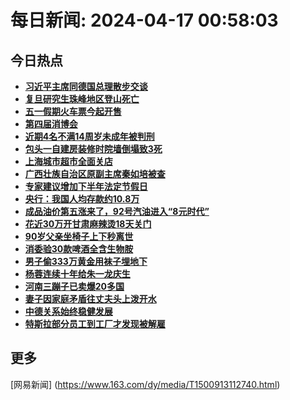 
# 每日新闻: 2024-04-17 00:58:03
## 今日热点

- **[习近平主席同德国总理散步交谈](https://www.163.com/search?keyword=%E4%B9%A0%E8%BF%91%E5%B9%B3%E4%B8%BB%E5%B8%AD%E5%90%8C%E5%BE%B7%E5%9B%BD%E6%80%BB%E7%90%86%E6%95%A3%E6%AD%A5%E4%BA%A4%E8%B0%88)**
- **[复旦研究生珠峰地区登山死亡](https://www.163.com/search?keyword=%E5%A4%8D%E6%97%A6%E7%A0%94%E7%A9%B6%E7%94%9F%E7%8F%A0%E5%B3%B0%E5%9C%B0%E5%8C%BA%E7%99%BB%E5%B1%B1%E6%AD%BB%E4%BA%A1)**
- **[五一假期火车票今起开售](https://www.163.com/search?keyword=%E4%BA%94%E4%B8%80%E5%81%87%E6%9C%9F%E7%81%AB%E8%BD%A6%E7%A5%A8%E4%BB%8A%E8%B5%B7%E5%BC%80%E5%94%AE)**
- **[第四届消博会](https://www.163.com/search?keyword=%E7%AC%AC%E5%9B%9B%E5%B1%8A%E6%B6%88%E5%8D%9A%E4%BC%9A)**
- **[近期4名不满14周岁未成年被判刑](https://www.163.com/search?keyword=%E8%BF%91%E6%9C%9F4%E5%90%8D%E4%B8%8D%E6%BB%A114%E5%91%A8%E5%B2%81%E6%9C%AA%E6%88%90%E5%B9%B4%E8%A2%AB%E5%88%A4%E5%88%91)**
- **[包头一自建房装修时院墙倒塌致3死](https://www.163.com/search?keyword=%E5%8C%85%E5%A4%B4%E4%B8%80%E8%87%AA%E5%BB%BA%E6%88%BF%E8%A3%85%E4%BF%AE%E6%97%B6%E9%99%A2%E5%A2%99%E5%80%92%E5%A1%8C%E8%87%B43%E6%AD%BB)**
- **[上海城市超市全面关店](https://www.163.com/search?keyword=%E4%B8%8A%E6%B5%B7%E5%9F%8E%E5%B8%82%E8%B6%85%E5%B8%82%E5%85%A8%E9%9D%A2%E5%85%B3%E5%BA%97)**
- **[广西壮族自治区原副主席秦如培被查](https://www.163.com/search?keyword=%E5%B9%BF%E8%A5%BF%E5%A3%AE%E6%97%8F%E8%87%AA%E6%B2%BB%E5%8C%BA%E5%8E%9F%E5%89%AF%E4%B8%BB%E5%B8%AD%E7%A7%A6%E5%A6%82%E5%9F%B9%E8%A2%AB%E6%9F%A5)**
- **[专家建议增加下半年法定节假日](https://www.163.com/search?keyword=%E4%B8%93%E5%AE%B6%E5%BB%BA%E8%AE%AE%E5%A2%9E%E5%8A%A0%E4%B8%8B%E5%8D%8A%E5%B9%B4%E6%B3%95%E5%AE%9A%E8%8A%82%E5%81%87%E6%97%A5)**
- **[央行：我国人均存款约10.8万](https://www.163.com/search?keyword=%E5%A4%AE%E8%A1%8C%EF%BC%9A%E6%88%91%E5%9B%BD%E4%BA%BA%E5%9D%87%E5%AD%98%E6%AC%BE%E7%BA%A610.8%E4%B8%87)**
- **[成品油价第五涨来了，92号汽油进入“8元时代”](https://www.163.com/search?keyword=%E6%88%90%E5%93%81%E6%B2%B9%E4%BB%B7%E7%AC%AC%E4%BA%94%E6%B6%A8%E6%9D%A5%E4%BA%86%EF%BC%8C92%E5%8F%B7%E6%B1%BD%E6%B2%B9%E8%BF%9B%E5%85%A5%E2%80%9C8%E5%85%83%E6%97%B6%E4%BB%A3%E2%80%9D)**
- **[花近30万开甘肃麻辣烫18天关门](https://www.163.com/search?keyword=%E8%8A%B1%E8%BF%9130%E4%B8%87%E5%BC%80%E7%94%98%E8%82%83%E9%BA%BB%E8%BE%A3%E7%83%AB18%E5%A4%A9%E5%85%B3%E9%97%A8)**
- **[90岁父亲坐椅子上下秒离世](https://www.163.com/search?keyword=90%E5%B2%81%E7%88%B6%E4%BA%B2%E5%9D%90%E6%A4%85%E5%AD%90%E4%B8%8A%E4%B8%8B%E7%A7%92%E7%A6%BB%E4%B8%96)**
- **[消委验30款啤酒全含生物胺](https://www.163.com/search?keyword=%E6%B6%88%E5%A7%94%E9%AA%8C30%E6%AC%BE%E5%95%A4%E9%85%92%E5%85%A8%E5%90%AB%E7%94%9F%E7%89%A9%E8%83%BA)**
- **[男子偷333万黄金用袜子埋地下](https://www.163.com/search?keyword=%E7%94%B7%E5%AD%90%E5%81%B7333%E4%B8%87%E9%BB%84%E9%87%91%E7%94%A8%E8%A2%9C%E5%AD%90%E5%9F%8B%E5%9C%B0%E4%B8%8B)**
- **[杨蓉连续十年给朱一龙庆生](https://www.163.com/search?keyword=%E6%9D%A8%E8%93%89%E8%BF%9E%E7%BB%AD%E5%8D%81%E5%B9%B4%E7%BB%99%E6%9C%B1%E4%B8%80%E9%BE%99%E5%BA%86%E7%94%9F)**
- **[河南三蹦子已卖爆20多国](https://www.163.com/search?keyword=%E6%B2%B3%E5%8D%97%E4%B8%89%E8%B9%A6%E5%AD%90%E5%B7%B2%E5%8D%96%E7%88%8620%E5%A4%9A%E5%9B%BD)**
- **[妻子因家庭矛盾往丈夫头上泼开水](https://www.163.com/search?keyword=%E5%A6%BB%E5%AD%90%E5%9B%A0%E5%AE%B6%E5%BA%AD%E7%9F%9B%E7%9B%BE%E5%BE%80%E4%B8%88%E5%A4%AB%E5%A4%B4%E4%B8%8A%E6%B3%BC%E5%BC%80%E6%B0%B4)**
- **[中德关系始终稳健发展](https://www.163.com/search?keyword=%E4%B8%AD%E5%BE%B7%E5%85%B3%E7%B3%BB%E5%A7%8B%E7%BB%88%E7%A8%B3%E5%81%A5%E5%8F%91%E5%B1%95)**
- **[特斯拉部分员工到工厂才发现被解雇](https://www.163.com/search?keyword=%E7%89%B9%E6%96%AF%E6%8B%89%E9%83%A8%E5%88%86%E5%91%98%E5%B7%A5%E5%88%B0%E5%B7%A5%E5%8E%82%E6%89%8D%E5%8F%91%E7%8E%B0%E8%A2%AB%E8%A7%A3%E9%9B%87)**

## 更多
[网易新闻] (https://www.163.com/dy/media/T1500913112740.html)
